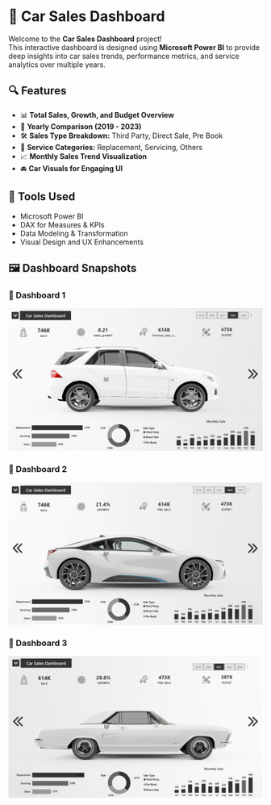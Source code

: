 # 🚗 Car Sales Dashboard

Welcome to the **Car Sales Dashboard** project!  
This interactive dashboard is designed using **Microsoft Power BI** to provide deep insights into car sales trends, performance metrics, and service analytics over multiple years.

## 🔍 Features

- 📊 **Total Sales, Growth, and Budget Overview**
- 📅 **Yearly Comparison (2019 - 2023)**
- 🛠️ **Sales Type Breakdown:** Third Party, Direct Sale, Pre Book
- 🔄 **Service Categories:** Replacement, Servicing, Others
- 📈 **Monthly Sales Trend Visualization**
- 🚘 **Car Visuals for Engaging UI**

## 📌 Tools Used

- Microsoft Power BI
- DAX for Measures & KPIs
- Data Modeling & Transformation
- Visual Design and UX Enhancements

## 🖼️ Dashboard Snapshots

### 🔹 Dashboard 1
![Car1](https://github.com/DataAnalystSachin/Car-Sales-Dashboard/blob/main/Car1.png)

### 🔹 Dashboard 2
![Car2](https://github.com/DataAnalystSachin/Car-Sales-Dashboard/blob/main/Car2.png)

### 🔹 Dashboard 3
![Car3](https://github.com/DataAnalystSachin/Car-Sales-Dashboard/blob/main/Car3.png)




